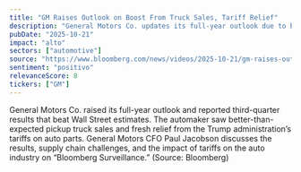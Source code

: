 ```yaml
---
title: "GM Raises Outlook on Boost From Truck Sales, Tariff Relief"
description: "General Motors Co. updates its full-year outlook due to better-than-expected pickup truck sales and relief from tariffs on auto parts."
pubDate: "2025-10-21"
impact: "alto"
sectors: ["automotive"]
source: "https://www.bloomberg.com/news/videos/2025-10-21/gm-raises-outlook-on-boost-from-truck-sales-tariff-relief"
sentiment: "positivo"
relevanceScore: 8
tickers: ["GM"]
---
```


General Motors Co. raised its full-year outlook and reported third-quarter results that beat Wall Street estimates. The automaker saw better-than-expected pickup truck sales and fresh relief from the Trump administration’s tariffs on auto parts. General Motors CFO Paul Jacobson discusses the results, supply chain challenges, and the impact of tariffs on the auto industry on “Bloomberg Surveillance.” (Source: Bloomberg)
